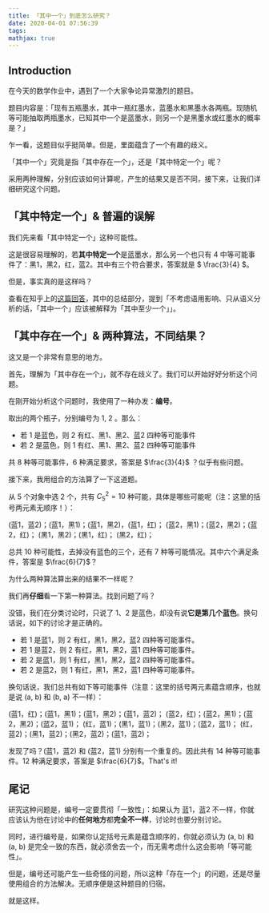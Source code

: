 ```yaml
---
title: 「其中一个」到底怎么研究？
date: 2020-04-01 07:56:39
tags:
mathjax: true
---
```


## Introduction

在今天的数学作业中，遇到了一个大家争论异常激烈的题目。

题目内容是：「现有五瓶墨水，其中一瓶红墨水，蓝墨水和黑墨水各两瓶。现随机等可能抽取两瓶墨水，已知其中一个是蓝墨水，则另一个是黑墨水或红墨水的概率是？」

乍一看，这题目似乎挺简单。但是，里面蕴含了一个有趣的歧义。

「其中一个」究竟是指「其中存在一个」，还是「其中特定一个」呢？

采用两种理解，分别应该如何计算呢，产生的结果又是否不同，接下来，让我们详细研究这个问题。

## 「其中特定一个」& 普遍的误解

我们先来看「其中特定一个」这种可能性。

这是很容易理解的，若**其中特定一个**是蓝墨水，那么另一个也只有 4 中等可能事件了：黑1，黑2，红，蓝2。其中有三个符合要求，答案就是 $ \frac{3}{4} $。

但是，事实真的是这样吗？

查看在知乎上的[这篇回答](https://www.zhihu.com/question/27563378/answer/37162514)，其中的总结部分，提到「不考虑语用影响、只从语义分析的话，「其中一个」应该被解释为「其中至少一个」」。

## 「其中存在一个」& 两种算法，不同结果？

这又是一个非常有意思的地方。

首先，理解为「其中存在一个」，就不存在歧义了。我们可以开始好好分析这个问题。

在刚开始分析这个问题时，我使用了一种办发：**编号**。

取出的两个瓶子，分别编号为 1, 2 。那么：

* 若 1 是蓝色，则 2 有红、黑1、黑2、蓝2 四种等可能事件
* 若 2 是蓝色，则 1 有红、黑1、黑2、蓝2 四种等可能事件

共 8 种等可能事件，6 种满足要求，答案是 $\frac{3}{4}$ ？似乎有些问题。

接下来，我用组合的方法算了一下这道题。

从 5 个对象中选 2 个，共有 $C_5^2 = 10$ 种可能，具体是哪些可能呢（注：这里的括号两元素无顺序！）：

(蓝1，蓝2)；(蓝1，黑1)；(蓝1，黑2)，(蓝1，红)；
(蓝2，黑1)；(蓝2，黑2)；(蓝2，红)；
(黑1，黑2)；(黑1，红)；
(黑2，红)；

总共 10 种可能性，去掉没有蓝色的三个，还有 7 种等可能情况。其中六个满足条件，答案是 $\frac{6}{7}$？

为什么两种算法算出来的结果不一样呢？

我们再**仔细**看一下第一种算法。找到问题了吗？

没错，我们在分类讨论时，只说了 1、2 是蓝色，却没有说**它是第几个蓝色**。换句话说，如下的讨论才是正确的。

* 若 1 是蓝1，则 2 有红，黑1，黑2，蓝2 四种等可能事件。
* 若 1 是蓝2，则 2 有红，黑1，黑2，蓝1 四种等可能事件。
* 若 2 是蓝1，则 1 有红，黑1，黑2，蓝2 四种等可能事件。
* 若 2 是蓝2，则 1 有红，黑1，黑2，蓝1 四种等可能事件。

换句话说，我们总共有如下等可能事件（注意：这里的括号两元素蕴含顺序，也就是说 (a, b) 和 (b, a) 不一样）：

(蓝1，红)；(蓝1，黑1)；(蓝1，黑2)；(蓝1，蓝2)；
(蓝2，红)；(蓝2，黑1)；(蓝2，黑2)；(蓝2，蓝1)；
(红，蓝1)；(黑1，蓝1)；(黑2，蓝1)；(蓝2，蓝1)；
(红，蓝2)；(黑1，蓝2)；(黑2，蓝2)；(蓝1，蓝2)；

发现了吗？(蓝1，蓝2) 和 (蓝2，蓝1) 分别有一个重复的。因此共有 14 种等可能事件。12 种满足要求，答案是 $\frac{6}{7}$。That's it!

## 尾记

研究这种问题是，编号一定要贯彻「一致性」：如果认为 蓝1，蓝2 不一样，你就应该认为他在讨论中的**任何地方**都**完全不一样**，讨论时也要分别讨论。

同时，进行编号是，如果你认定括号元素是蕴含顺序的，你就必须认为 (a, b) 和 (a, b) 是完全一致的东西，就必须舍去一个，而无需考虑什么这会影响「等可能性」。

但是，编号还可能产生一些奇怪的问题，所以这种「存在一个」的问题，还是尽量使用组合的方法解决。无顺序便是这种题目的归宿。

就是这样。